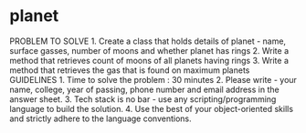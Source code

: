 # planet
PROBLEM TO SOLVE 1. Create a class that holds details of planet - name, surface gasses, number of moons and whether planet has rings 2. Write a method that retrieves count of moons of all planets having rings 3. Write a method that retrieves the gas that is found on maximum planets  GUIDELINES 1. Time to solve the problem : 30 minutes 2. Please write - your name, college, year of passing, phone number and email address in the answer sheet. 3. Tech stack is no bar - use any scripting/programming language to build the solution. 4. Use the best of your object-oriented skills and strictly adhere to the language conventions.
